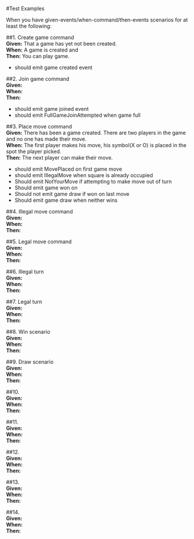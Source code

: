 #Test Examples <br />

When you have given-events/when-command/then-events scenarios for at least the following: 

##1. Create game command <br />
__Given:__ That a game has yet not been created. <br />
__When:__ A game is created and <br />
__Then:__ You can play game. <br />


 *    should emit game created event

##2. Join game command <br />
__Given:__ <br />
__When:__ <br />
__Then:__  <br />

 *    should emit game joined event
 *    should emit FullGameJoinAttempted when game full


##3. Place move command <br />
__Given:__ There has been a game created. There are two players in the game and no one has made their move. <br />
__When:__ The first player makes his move, his symbol(X or O) is placed in the spot the player picked. <br />
__Then:__ The next player can make their move. <br />

 *    should emit MovePlaced on first game move
 *    should emit IllegalMove when square is already occupied
 *    Should emit NotYourMove if attempting to make move out of turn
 *    Should emit game won on <case x>
 *    Should not emit game draw if won on last move
 *    Should emit game draw when neither wins <case x>

##4. Illegal move command <br />
__Given:__ <br />
__When:__ <br />
__Then:__  <br />

##5. Legal move command <br />
__Given:__ <br />
__When:__ <br />
__Then:__  <br />

##6. Illegal turn <br />
__Given:__ <br />
__When:__ <br />
__Then:__  <br />

##7. Legal turn <br />
__Given:__ <br />
__When:__ <br />
__Then:__  <br />

##8. Win scenario <br />
__Given:__ <br />
__When:__ <br />
__Then:__  <br />

##9. Draw scenario <br />
__Given:__ <br />
__When:__ <br />
__Then:__  <br />

##10. <br />
__Given:__ <br />
__When:__ <br />
__Then:__  <br />

##11. <br />
__Given:__ <br />
__When:__ <br />
__Then:__  <br />

##12. <br />
__Given:__ <br />
__When:__ <br />
__Then:__  <br />

##13. <br />
__Given:__ <br />
__When:__ <br />
__Then:__  <br />

##14. <br />
__Given:__ <br />
__When:__ <br />
__Then:__  <br />